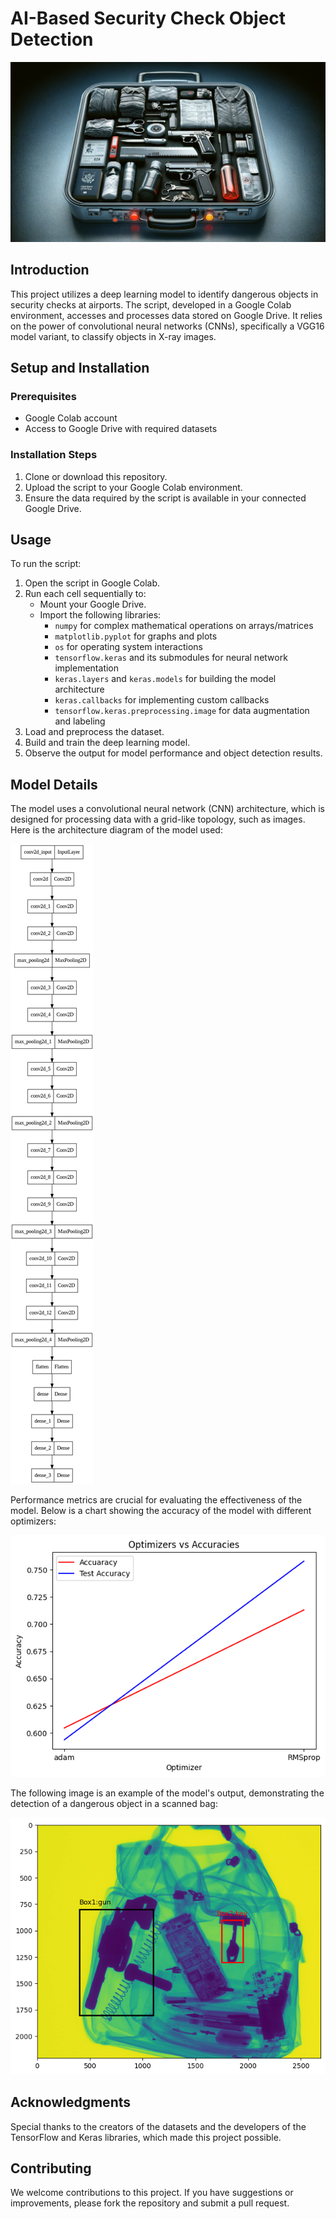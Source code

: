# AI-Based Security Check Object Detection

![Project Cover](https://github.com/Raminasser123/ObjectDetector/blob/main/images/cover.png)

## Introduction
This project utilizes a deep learning model to identify dangerous objects in security checks at airports. The script, developed in a Google Colab environment, accesses and processes data stored on Google Drive. It relies on the power of convolutional neural networks (CNNs), specifically a VGG16 model variant, to classify objects in X-ray images.

## Setup and Installation
### Prerequisites
- Google Colab account
- Access to Google Drive with required datasets

### Installation Steps
1. Clone or download this repository.
2. Upload the script to your Google Colab environment.
3. Ensure the data required by the script is available in your connected Google Drive.

## Usage
To run the script:
1. Open the script in Google Colab.
2. Run each cell sequentially to:
   - Mount your Google Drive.
   - Import the following libraries:
     - `numpy` for complex mathematical operations on arrays/matrices
     - `matplotlib.pyplot` for graphs and plots
     - `os` for operating system interactions
     - `tensorflow.keras` and its submodules for neural network implementation
     - `keras.layers` and `keras.models` for building the model architecture
     - `keras.callbacks` for implementing custom callbacks
     - `tensorflow.keras.preprocessing.image` for data augmentation and labeling
3. Load and preprocess the dataset.
4. Build and train the deep learning model.
5. Observe the output for model performance and object detection results.

## Model Details
The model uses a convolutional neural network (CNN) architecture, which is designed for processing data with a grid-like topology, such as images. Here is the architecture diagram of the model used:

![Model Architecture](https://github.com/Raminasser123/ObjectDetector/blob/main/images/image2.png)

Performance metrics are crucial for evaluating the effectiveness of the model. Below is a chart showing the accuracy of the model with different optimizers:

![Optimizer Performance](https://github.com/Raminasser123/ObjectDetector/blob/main/images/image3.png)

The following image is an example of the model's output, demonstrating the detection of a dangerous object in a scanned bag:

![Detection Example](https://github.com/Raminasser123/ObjectDetector/blob/main/images/image.png)

## Acknowledgments
Special thanks to the creators of the datasets and the developers of the TensorFlow and Keras libraries, which made this project possible.

## Contributing
We welcome contributions to this project. If you have suggestions or improvements, please fork the repository and submit a pull request.
